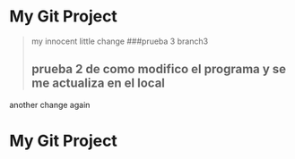 # My Git Project

> my innocent little change
> ###prueba 3 branch3
> ## prueba 2 de como modifico el programa y se me actualiza en el local

another change again
# My Git Project
